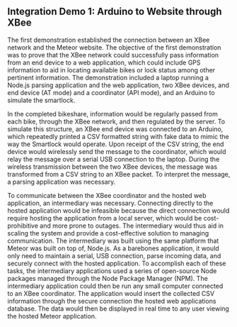 ## Integration Demo 1: Arduino to Website through XBee

The first demonstration established the connection between an XBee network and the Meteor website.  The objective of the first demonstration was to prove that the XBee network could successfully pass information from an end device to a web application, which could include GPS information to aid in locating available bikes or lock status among other pertinent information.  The demonstration included a laptop running a Node.js parsing application and the web application, two XBee devices, and end device (AT mode) and a coordinator (API mode), and an Arduino to simulate the smartlock.

In the completed bikeshare, information would be regularly passed from each bike, through the XBee network, and then regulated by the server.  To simulate this structure, an XBee end device was connected to an Arduino, which repeatedly printed a CSV formatted string with fake data to mimic the way the Smartlock would operate.  Upon receipt of the CSV string, the end device would wirelessly send the message to the coordinator, which would relay the message over a serial USB connection to the laptop.  During the wireless transmission between the two XBee devices, the message was transformed from a CSV string to an XBee packet.  To interpret the message, a parsing application was necessary.

To communicate between the XBee coordinator and the hosted web application, an intermediary was necessary.  Connecting directly to the hosted application would be infeasible because the direct connection would require hosting the application from a local server, which would be cost-prohibitive and more prone to outages.  The intermediary would thus aid in scaling the system and provide a cost-effective solution to managing communication.  The intermediary was built using the same platform that Meteor was built on top of, Node.js.  As a barebones application, it would only need to maintain a serial, USB connection, parse incoming data, and securely connect with the hosted application.  To accomplish each of these tasks, the intermediary applications used a series of open-source Node packages managed through the Node Package Manager (NPM).  The intermediary application could then be run any small computer connected to an XBee coordinator.  The application would insert the collected CSV information through the secure connection the hosted web applications database.  The data would then be displayed in real time to any user viewing the hosted Meteor application.
